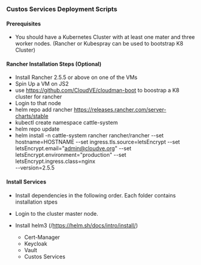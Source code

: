 ### Custos Services Deployment Scripts

#### Prerequisites

- You should have a Kubernetes Cluster with at least one mater and three worker nodes. (Rancher or Kubespray can be 
  used to bootstrap K8 Cluster)
  
#### Rancher Installation Steps (Optional)
 
  - Install Rancher 2.5.5 or above on one of the VMs
  -  Spin Up a VM on JS2
  -  use https://github.com/CloudVE/cloudman-boot to boostrap a K8 cluster for rancher
  -  Login to that node
  -  helm repo add rancher https://releases.rancher.com/server-charts/stable
  -  kubectl create namespace cattle-system
  -  helm repo update
  -  helm install -n cattle-system rancher rancher/rancher --set hostname=HOSTNAME 
     --set ingress.tls.source=letsEncrypt --set letsEncrypt.email="admin@cloudve.org" 
     --set letsEncrypt.environment="production" --set letsEncrypt.ingress.class=nginx  
     --version=2.5.5
     

#### Install Services

- Install dependencies in the following order. Each folder contains installation stpes
- Login to the cluster master node.
- Install helm3  (/https://helm.sh/docs/intro/install/)

   - Cert-Manager
   - Keycloak
   - Vault
   - Custos Services 
 